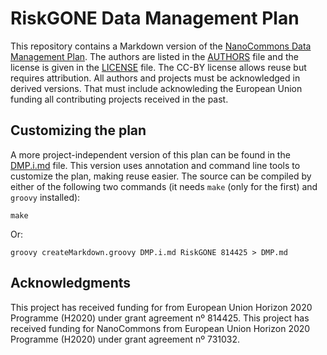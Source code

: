 # RiskGONE Data Management Plan

This repository contains a Markdown version of the [NanoCommons Data Management Plan](DMP.md). The authors are listed in the [AUTHORS](AUTHORS.md) file
and the license is given in the [LICENSE](LICENSE.md) file. The CC-BY license allows reuse but requires attribution. All authors and projects must
be acknowledged in derived versions. That must include acknowleding the European Union funding all contributing projects received in the past.

## Customizing the plan

A more project-independent version of this plan can be found in the [DMP.i.md](DMP.i.md) file. This version uses annotation and command line
tools to customize the plan, making reuse easier. The source can be compiled by either of the following two commands (it needs
`make` (only for the first) and `groovy` installed):

```shell
make
```

Or:

```shell
groovy createMarkdown.groovy DMP.i.md RiskGONE 814425 > DMP.md
```

## Acknowledgments

This project has received funding for <project> from European Union Horizon 2020 Programme (H2020) under grant agreement nº 814425.
This project has received funding for NanoCommons from European Union Horizon 2020 Programme (H2020) under grant agreement nº 731032.
